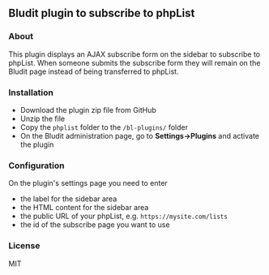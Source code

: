 ## Bludit plugin to subscribe to phpList

### About

This plugin displays an AJAX subscribe form on the sidebar to subscribe to phpList.
When someone submits the subscribe form they will remain on the Bludit page instead of being transferred to phpList.

### Installation

- Download the plugin zip file from GitHub
- Unzip the file
- Copy the `phplist` folder to the `/bl-plugins/` folder
- On the Bludit administration page, go to **Settings->Plugins** and activate the plugin

### Configuration

On the plugin's settings page you need to enter

* the label for the sidebar area
* the HTML content for the sidebar area
* the public URL of your phpList, e.g. `https://mysite.com/lists`
* the id of the subscribe page you want to use

### License

MIT

